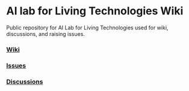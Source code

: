 # AI lab for Living Technologies Wiki
Public repository for AI Lab for Living Technologies used for wiki, discussions, and raising issues.

### [Wiki](https://github.com/Living-Technologies/wiki/wiki)

### [Issues](https://github.com/Living-Technologies/wiki/issues)

### [Discussions](https://github.com/Living-Technologies/wiki/discussions)
